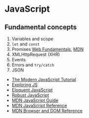 # JavaScript

## Fundamental concepts

1. Variables and scope
1. `let` and `const`
1. Promises [Web Fundamentals](https://developers.google.com/web/fundamentals/primers/promises), [MDN](https://developer.mozilla.org/en-US/docs/Web/JavaScript/Guide/Using_promises)
1. XMLHttpRequest (XHR)
1. Events
1. Errors and `try/catch`
1. JSON

* [The Modern JavaScript Tutorial](http://javascript.info/)
* [Exploring JS](http://exploringjs.com/)
* [Eloquent JavaScript](http://eloquentjavascript.net/)
* [Robust JavaScript](https://molily.de/robust-javascript/)
* [MDN JavaScript Guide](https://developer.mozilla.org/en-US/docs/Web/JavaScript/Guide)
* [MDN JavaScript Reference](https://developer.mozilla.org/en-US/docs/Web/JavaScript/Reference)
* [MDN Browser and DOM Reference](https://developer.mozilla.org/en-US/docs/Web/API)
